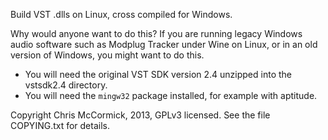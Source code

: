 Build VST .dlls on Linux, cross compiled for Windows.

Why would anyone want to do this? If you are running legacy Windows audio software such as Modplug Tracker under Wine on Linux, or in an old version of Windows, you might want to do this.

  * You will need the original VST SDK version 2.4 unzipped into the vstsdk2.4 directory.
  * You will need the `mingw32` package installed, for example with aptitude.

Copyright Chris McCormick, 2013, GPLv3 licensed. See the file COPYING.txt for details.
